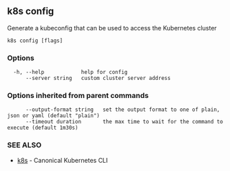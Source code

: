 ## k8s config

Generate a kubeconfig that can be used to access the Kubernetes cluster

```
k8s config [flags]
```

### Options

```
  -h, --help            help for config
      --server string   custom cluster server address
```

### Options inherited from parent commands

```
      --output-format string   set the output format to one of plain, json or yaml (default "plain")
      --timeout duration       the max time to wait for the command to execute (default 1m30s)
```

### SEE ALSO

* [k8s](k8s.md)	 - Canonical Kubernetes CLI

